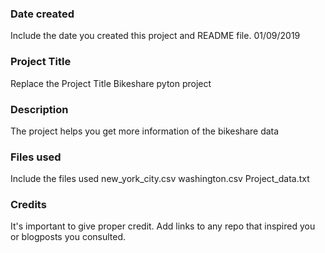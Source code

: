 ### Date created
Include the date you created this project and README file.
01/09/2019

### Project Title
Replace the Project Title
Bikeshare pyton project

### Description
The project helps you get more information of the bikeshare data

### Files used
Include the files used
new_york_city.csv
washington.csv
Project_data.txt

### Credits
It's important to give proper credit. Add links to any repo that inspired you or blogposts you consulted.


